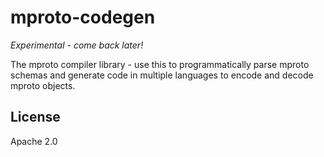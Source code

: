 # mproto-codegen

*Experimental - come back later!*

The mproto compiler library - use this to programmatically parse mproto schemas and generate code in multiple languages to encode and decode mproto objects.

## License

Apache 2.0
